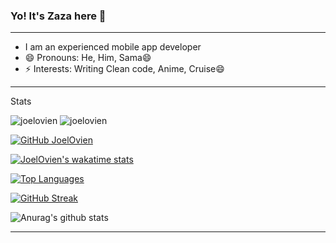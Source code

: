 ### Yo! It's Zaza here 👋
***
- I am an experienced mobile app developer
- 😄 Pronouns: He, Him, Sama😄
- ⚡ Interests: Writing Clean code, Anime, Cruise😄 
***
Stats

  <img src="https://komarev.com/ghpvc/?username=joelovien" alt="joelovien" />
  <img src="https://wakatime.com/badge/user/ae408e8f-c45e-4ca6-8047-02a4e405200d.svg" alt="joelovien"/>
  
  [![GitHub JoelOvien](https://img.shields.io/github/followers/joelovien?label=follow&style=social)](https://github.com/JoelOvien)
  
  [![JoelOvien's wakatime stats](https://github-readme-stats.vercel.app/api/wakatime?username=joelovien&layout=compact&theme=solarized-dark&hide_border=true)](https://github.com/anuraghazra/github-readme-stats)

  [![Top Languages](https://github-readme-stats.vercel.app/api/top-langs/?username=joelovien&layout=compact&theme=solarized-dark&hide_border=true)](https://github.com/JoelOvien)
  

  [![GitHub Streak](http://github-readme-streak-stats.herokuapp.com?user=JoelOvien&show_icons=true&theme=solarized-dark&hide_border=true&date_format=M%20j%5B%2C%20Y%5D)](https://git.io/streak-stats)

![Anurag's github stats](https://github-readme-stats.vercel.app/api?username=JoelOvien&count_private=true&show_icons=true&theme=dark)
***
